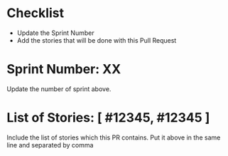 
# Checklist
- Update the Sprint Number
- Add the stories that will be done with this Pull Request

# Sprint Number: XX
Update the number of sprint above.

# List of Stories: [ #12345, #12345 ]
Include the list of stories which this PR contains. Put it above in the same line and separated by comma


